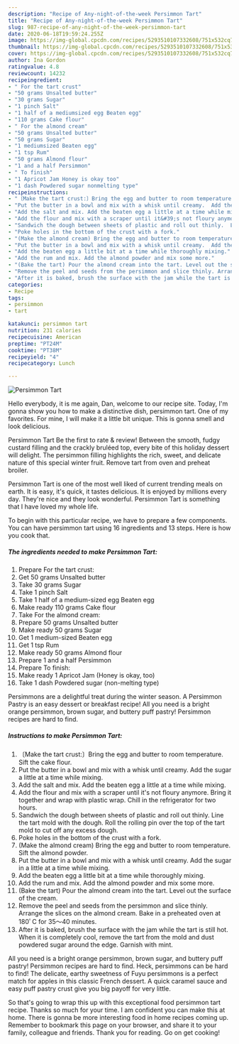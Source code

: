 ```yaml
---
description: "Recipe of Any-night-of-the-week Persimmon Tart"
title: "Recipe of Any-night-of-the-week Persimmon Tart"
slug: 987-recipe-of-any-night-of-the-week-persimmon-tart
date: 2020-06-18T19:59:24.255Z
image: https://img-global.cpcdn.com/recipes/5293510107332608/751x532cq70/persimmon-tart-recipe-main-photo.jpg
thumbnail: https://img-global.cpcdn.com/recipes/5293510107332608/751x532cq70/persimmon-tart-recipe-main-photo.jpg
cover: https://img-global.cpcdn.com/recipes/5293510107332608/751x532cq70/persimmon-tart-recipe-main-photo.jpg
author: Ina Gordon
ratingvalue: 4.8
reviewcount: 14232
recipeingredient:
- " For the tart crust"
- "50 grams Unsalted butter"
- "30 grams Sugar"
- "1 pinch Salt"
- "1 half of a mediumsized egg Beaten egg"
- "110 grams Cake flour"
- " For the almond cream"
- "50 grams Unsalted butter"
- "50 grams Sugar"
- "1 mediumsized Beaten egg"
- "1 tsp Rum"
- "50 grams Almond flour"
- "1 and a half Persimmon"
- " To finish"
- "1 Apricot Jam Honey is okay too"
- "1 dash Powdered sugar nonmelting type"
recipeinstructions:
- "〔Make the tart crust:〕Bring the egg and butter to room temperature. Sift the cake flour."
- "Put the butter in a bowl and mix with a whisk until creamy.  Add the sugar  a little at a time while mixing."
- "Add the salt and mix. Add the beaten egg a little at a time while mixing."
- "Add the flour and mix with a scraper until it&#39;s not floury anymore.  Bring it together and wrap with plastic wrap.  Chill in the refrigerator for two hours."
- "Sandwich the dough between sheets of plastic and roll out thinly.  Line the tart mold with the dough. Roll the rolling pin over the top of the tart mold to cut off any excess dough."
- "Poke holes in the bottom of the crust with a fork."
- "(Make the almond cream) Bring the egg and butter to room temperature. Sift the almond powder."
- "Put the butter in a bowl and mix with a whisk until creamy.  Add the sugar in a little at a time while mixing."
- "Add the beaten egg a little bit at a time while thoroughly mixing."
- "Add the rum and mix. Add the almond powder and mix some more."
- "(Bake the tart) Pour the almond cream into the tart. Level out the surface of the cream."
- "Remove the peel and seeds from the persimmon and slice thinly. Arrange the slices on the almond cream. Bake in a preheated oven at 180ﾟC for 35～40 minutes."
- "After it is baked, brush the surface with the jam while the tart is still hot. When it is completely cool, remove the tart from the mold and dust powdered sugar around the edge.  Garnish with mint."
categories:
- Recipe
tags:
- persimmon
- tart

katakunci: persimmon tart 
nutrition: 231 calories
recipecuisine: American
preptime: "PT24M"
cooktime: "PT38M"
recipeyield: "4"
recipecategory: Lunch

---
```



![Persimmon Tart](https://img-global.cpcdn.com/recipes/5293510107332608/751x532cq70/persimmon-tart-recipe-main-photo.jpg)

Hello everybody, it is me again, Dan, welcome to our recipe site. Today, I'm gonna show you how to make a distinctive dish, persimmon tart. One of my favorites. For mine, I will make it a little bit unique. This is gonna smell and look delicious.

Persimmon Tart Be the first to rate &amp; review! Between the smooth, fudgy custard filling and the crackly bruléed top, every bite of this holiday dessert will delight. The persimmon filling highlights the rich, sweet, and delicate nature of this special winter fruit. Remove tart from oven and preheat broiler.

Persimmon Tart is one of the most well liked of current trending meals on earth. It is easy, it's quick, it tastes delicious. It is enjoyed by millions every day. They're nice and they look wonderful. Persimmon Tart is something that I have loved my whole life.


To begin with this particular recipe, we have to prepare a few components. You can have persimmon tart using 16 ingredients and 13 steps. Here is how you cook that.

<!--inarticleads1-->

##### The ingredients needed to make Persimmon Tart:

1. Prepare  For the tart crust:
1. Get 50 grams Unsalted butter
1. Take 30 grams Sugar
1. Take 1 pinch Salt
1. Take 1 half of a medium-sized egg Beaten egg
1. Make ready 110 grams Cake flour
1. Take  For the almond cream:
1. Prepare 50 grams Unsalted butter
1. Make ready 50 grams Sugar
1. Get 1 medium-sized Beaten egg
1. Get 1 tsp Rum
1. Make ready 50 grams Almond flour
1. Prepare 1 and a half Persimmon
1. Prepare  To finish:
1. Make ready 1 Apricot Jam (Honey is okay, too)
1. Take 1 dash Powdered sugar (non-melting type)


Persimmons are a delightful treat during the winter season. A Persimmon Pastry is an easy dessert or breakfast recipe! All you need is a bright orange persimmon, brown sugar, and buttery puff pastry! Persimmon recipes are hard to find. 

<!--inarticleads2-->

##### Instructions to make Persimmon Tart:

1. 〔Make the tart crust:〕Bring the egg and butter to room temperature. Sift the cake flour.
1. Put the butter in a bowl and mix with a whisk until creamy.  Add the sugar  a little at a time while mixing.
1. Add the salt and mix. Add the beaten egg a little at a time while mixing.
1. Add the flour and mix with a scraper until it&#39;s not floury anymore.  Bring it together and wrap with plastic wrap.  Chill in the refrigerator for two hours.
1. Sandwich the dough between sheets of plastic and roll out thinly.  Line the tart mold with the dough. Roll the rolling pin over the top of the tart mold to cut off any excess dough.
1. Poke holes in the bottom of the crust with a fork.
1. (Make the almond cream) Bring the egg and butter to room temperature. Sift the almond powder.
1. Put the butter in a bowl and mix with a whisk until creamy.  Add the sugar in a little at a time while mixing.
1. Add the beaten egg a little bit at a time while thoroughly mixing.
1. Add the rum and mix. Add the almond powder and mix some more.
1. (Bake the tart) Pour the almond cream into the tart. Level out the surface of the cream.
1. Remove the peel and seeds from the persimmon and slice thinly. Arrange the slices on the almond cream. Bake in a preheated oven at 180ﾟC for 35～40 minutes.
1. After it is baked, brush the surface with the jam while the tart is still hot. When it is completely cool, remove the tart from the mold and dust powdered sugar around the edge.  Garnish with mint.


All you need is a bright orange persimmon, brown sugar, and buttery puff pastry! Persimmon recipes are hard to find. Heck, persimmons can be hard to find! The delicate, earthy sweetness of Fuyu persimmons is a perfect match for apples in this classic French dessert. A quick caramel sauce and easy puff pastry crust give you big payoff for very little. 

So that's going to wrap this up with this exceptional food persimmon tart recipe. Thanks so much for your time. I am confident you can make this at home. There is gonna be more interesting food in home recipes coming up. Remember to bookmark this page on your browser, and share it to your family, colleague and friends. Thank you for reading. Go on get cooking!

